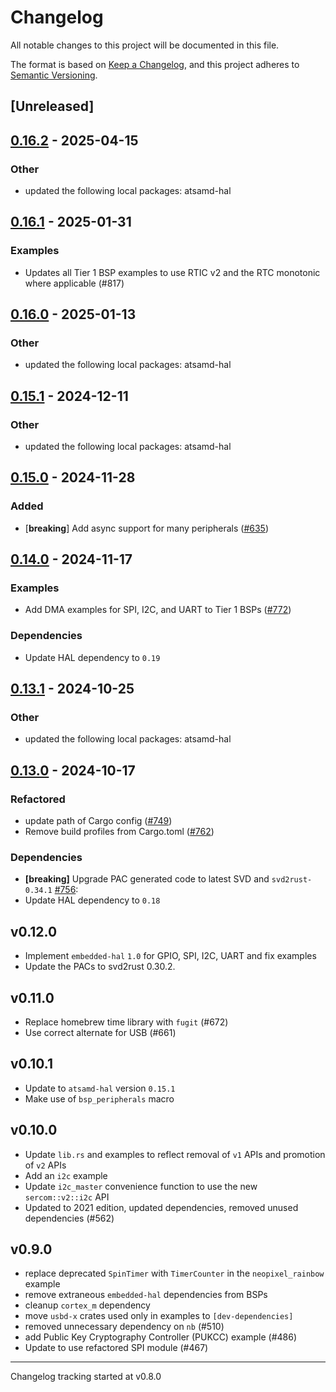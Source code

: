 # Changelog

All notable changes to this project will be documented in this file.

The format is based on [Keep a Changelog](https://keepachangelog.com/en/1.0.0/),
and this project adheres to [Semantic Versioning](https://semver.org/spec/v2.0.0.html).

## [Unreleased]

## [0.16.2](https://github.com/Cooler1989/atsamd_wio/compare/feather_m4-0.16.1...feather_m4-0.16.2) - 2025-04-15

### Other

- updated the following local packages: atsamd-hal

## [0.16.1](https://github.com/atsamd-rs/atsamd/compare/feather_m4-0.16.0...feather_m4-0.16.1) - 2025-01-31

### Examples

- Updates all Tier 1 BSP examples to use RTIC v2 and the RTC monotonic where applicable (#817)

## [0.16.0](https://github.com/atsamd-rs/atsamd/compare/feather_m4-0.15.1...feather_m4-0.16.0) - 2025-01-13

### Other

- updated the following local packages: atsamd-hal

## [0.15.1](https://github.com/atsamd-rs/atsamd/compare/feather_m4-0.15.0...feather_m4-0.15.1) - 2024-12-11

### Other

- updated the following local packages: atsamd-hal

## [0.15.0](https://github.com/atsamd-rs/atsamd/compare/feather_m4-0.14.0...feather_m4-0.15.0) - 2024-11-28

### Added

- [**breaking**] Add async support for many peripherals ([#635](https://github.com/atsamd-rs/atsamd/pull/635))

## [0.14.0](https://github.com/atsamd-rs/atsamd/compare/feather_m4-0.13.1...feather_m4-0.14.0) - 2024-11-17

### Examples

- Add DMA examples for SPI, I2C, and UART to Tier 1 BSPs ([#772](https://github.com/atsamd-rs/atsamd/pull/772))

### Dependencies

- Update HAL dependency to `0.19`

## [0.13.1](https://github.com/atsamd-rs/atsamd/compare/feather_m4-0.13.0...feather_m4-0.13.1) - 2024-10-25

### Other

- updated the following local packages: atsamd-hal

## [0.13.0](https://github.com/atsamd-rs/atsamd/compare/feather_m4-0.12.0...feather_m4-0.13.0) - 2024-10-17

### Refactored

- update path of Cargo config ([#749](https://github.com/atsamd-rs/atsamd/pull/749))
- Remove build profiles from Cargo.toml ([#762](https://github.com/atsamd-rs/atsamd/pull/762))

### Dependencies

- **[breaking]** Upgrade PAC generated code to latest SVD and `svd2rust-0.34.1` [#756](https://github.com/atsamd-rs/atsamd/pull/756):
- Update HAL dependency to `0.18`
## v0.12.0

- Implement `embedded-hal` `1.0` for GPIO, SPI, I2C, UART and fix examples
- Update the PACs to svd2rust 0.30.2.

## v0.11.0

- Replace homebrew time library with `fugit` (#672)
- Use correct alternate for USB (#661)

## v0.10.1

- Update to `atsamd-hal` version `0.15.1`
- Make use of `bsp_peripherals` macro

## v0.10.0

- Update `lib.rs` and examples to reflect removal of `v1` APIs and promotion of `v2` APIs
- Add an `i2c` example
- Update `i2c_master` convenience function to use the new `sercom::v2::i2c` API
- Updated to 2021 edition, updated dependencies, removed unused dependencies (#562)

## v0.9.0

- replace deprecated `SpinTimer` with `TimerCounter` in the `neopixel_rainbow` example
- remove extraneous `embedded-hal` dependencies from BSPs
- cleanup `cortex_m` dependency
- move `usbd-x` crates used only in examples to `[dev-dependencies]`
- removed unnecessary dependency on `nb` (#510)
- add Public Key Cryptography Controller (PUKCC) example (#486)
- Update to use refactored SPI module (#467)

---

Changelog tracking started at v0.8.0
